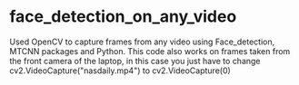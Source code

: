 # face_detection_on_any_video
Used OpenCV to capture frames from any video using Face_detection, MTCNN packages and Python. This code also works on frames taken from the front camera of the laptop, in this case you just have to change cv2.VideoCapture("nasdaily.mp4") to cv2.VideoCapture(0)
